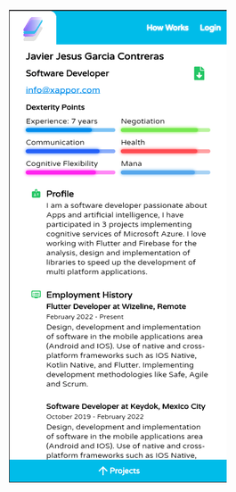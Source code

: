 <p align="center">
    <a href="https://xapptor.com/author"><img src="./images/xapptor_profile.png"/>
</p>